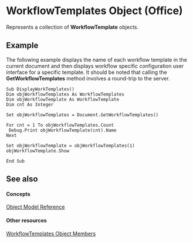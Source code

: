 
# WorkflowTemplates Object (Office)

Represents a collection of  **WorkflowTemplate** objects.


## Example

The following example displays the name of each workflow template in the current document and then displays workflow specific configuration user interface for a specific template. It should be noted that calling the  **GetWorkflowTemplates** method involves a round-trip to the server.


```
Sub DisplayWorkTemplates() 
Dim objWorkflowTemplates As WorkflowTemplates 
Dim objWorkflowTemplate As WorkflowTemplate 
Dim cnt As Integer 
 
Set objWorkflowTemplates = Document.GetWorkflowTemplates() 
 
For cnt = 1 To objWorkflowTemplates.Count 
 Debug.Print objWorkflowTemplate(cnt).Name 
Next 
 
Set objWorkflowTemplate = objWorkflowTemplates(1) 
objWorkflowTemplate.Show 
 
End Sub 

```


## See also


#### Concepts


[Object Model Reference](499c789a-aba2-0fad-649a-0ea964cd3b5e.md)
#### Other resources


[WorkflowTemplates Object Members](a29def44-dfe2-04fb-db6d-585c31e0fb32.md)